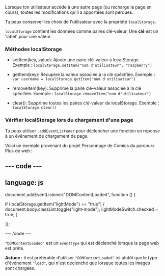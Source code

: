 Lorsque ton utilisateur accède à une autre page (ou recharge la page en cours), toutes les modifications qu'il a apportées sont perdues.

Tu peux conserver les choix de l'utilisateur avec la propriété `localStorage`.

`localStorage` contient les données comme paires clé-valeur. Une **clé** est un 'label' pour une valeur.

### Méthodes localStorage

- setItem(key, value):
  Ajoute une paire clé-valeur à localStorage.
  Exemple : `localStorage.setItem("nom d'utilisateur", "raspberry")`

- getItem(key):
  Récupère la valeur associée à la clé spécifiée.
  Exemple : `var username = localStorage.getItem("nom d'utilisateur")`

- removeItem(key):
  Supprime la paire clé-valeur associée à la clé spécifiée.
  Exemple : `localStorage.removeItem("nom d'utilisateur")`

- clear():
  Supprime toutes les paires clé-valeur de localStorage.
  Exemple : `localStorage.clear()`

### Vérifier localStorage lors du chargement d'une page

Tu peux utiliser `.addEventListener` pour déclencher une fonction en réponse à un événement de chargement de page.

Voici un exemple provenant du projet Personnage de Comics du parcours Plus de web :

## --- code ---

## language: js

document.addEventListener("DOMContentLoaded", function () {

if (localStorage.getItem("lightMode") == "true") {
document.body.classList.toggle("light-mode");
lightModeSwitch.checked = true;
}

});

\--- /code ---

`"DOMContentLoaded"` est un `eventType` qui est déclenché lorsque la page web est prête.

**Astuce :** il est préférable d'utiliser `"DOMContentLoaded"` ici plutôt que le type d'événement `"load"`, qui n'est déclenché que lorsque toutes les images sont chargées.
